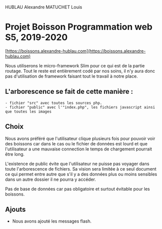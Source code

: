 HUBLAU Alexandre
MATUCHET Louis

# Projet Boisson Programmation web S5, 2019-2020

[https://boissons.alexandre-hublau.com](https://boissons.alexandre-hublau.com)

Nous utiliserons le micro-framework Slim pour ce qui est de la partie routage.
Tout le reste est entièrement codé par nos soins, il n'y aura donc pas d'utilisation de framework faisant tout le travail à notre place.

## L'arborescence se fait de cette manière :
	- fichier "src" avec toutes les sources php.
	- fichier "public" avec l'"index.php", les fichiers javascript ainsi que toutes les images

## Choix

Nous avons préféré que l'utilisateur clique plusieurs fois pour pouvoir voir des boissons car dans le cas ou le fichier de données est lourd et que l'utilisateur a une mauvaise connection le temps de chargement pourrait être long.

L'existence de public évite que l'utilisateur ne puisse pas voyager dans toute l'arborescence de fichiers. Sa vision sera limitée à ce seul document ce qui permet entre autre que s'il y a des données plus ou moins sensibles dans un autre dossier il ne pourra y accéder.

Pas de base de données car pas obligatoire et surtout évitable pour les boissons.

## Ajouts

* Nous avons ajouté les messages flash.
